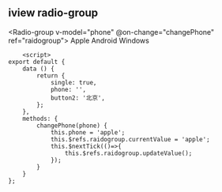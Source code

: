 ## iview radio-group

<Radio-group v-model="phone" @on-change="changePhone" ref="raidogroup">
            <Radio label="apple">
                <Icon type="social-apple"></Icon>
                <span>Apple</span>
            </Radio>
            <Radio label="android">
                <Icon type="social-android"></Icon>
                <span>Android</span>
            </Radio>
            <Radio label="windows">
                <Icon type="social-windows"></Icon>
                <span>Windows</span>
            </Radio>
        </Radio-group>

        <script>
    export default {
        data () {
            return {
                single: true,
                phone: '',
                button2: '北京',
            };
        },
        methods: {
            changePhone(phone) {
                this.phone = 'apple';
                this.$refs.raidogroup.currentValue = 'apple';
                this.$nextTick(()=>{
                    this.$refs.raidogroup.updateValue();
                });
            }
        }
    };
</script>